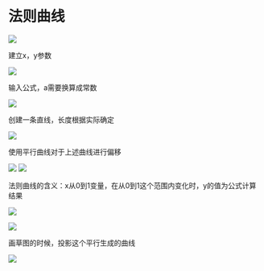 # 法则曲线

![](法则曲线\2022-09-06-16-33-48.png)

建立x，y参数

![](法则曲线\2022-09-06-16-33-56.png)

输入公式，a需要换算成常数

![](法则曲线\2022-09-06-16-34-03.png)

创建一条直线，长度根据实际确定 

![](法则曲线\2022-09-06-16-34-12.png)

使用平行曲线对于上述曲线进行偏移 

![](法则曲线\2022-09-06-16-34-20.png)
![](法则曲线\2022-09-06-16-34-30.png)

法则曲线的含义：x从0到1变量，在从0到1这个范围内变化时，y的值为公式计算结果

![](法则曲线\2022-09-06-16-34-38.png)

![](法则曲线\2022-09-06-16-34-47.png)

画草图的时候，投影这个平行生成的曲线

![](法则曲线\2022-09-06-16-34-56.png)
